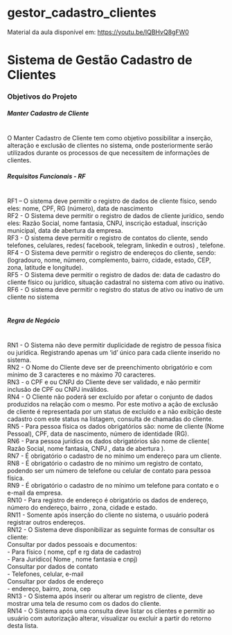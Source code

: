 ﻿# gestor_cadastro_clientes<br>
 Material da aula disponível em: https://youtu.be/IQBHvQ8gFW0
 <h1>Sistema de Gestão Cadastro de Clientes</h1>
 <h3>Objetivos do Projeto</h3>
 <h5>Manter Cadastro de Cliente</h5>
 <br>
 O Manter Cadastro de Cliente tem como objetivo possibilitar a inserção, alteração e exclusão de clientes no sistema, onde posteriormente serão utilizados durante os processos de que necessitem de informações de clientes.
 <br>
 <h5>Requisitos Funcionais - RF</h5>
 <br>
 RF1 – O sistema deve permitir o registro de dados de cliente físico, sendo eles:  nome, CPF, RG (número), data de nascimento<br>
RF2 - O Sistema deve permitir o registro de dados de cliente jurídico, sendo eles: Razão Social, nome fantasia, CNPJ, inscrição estadual, inscrição municipal, data de abertura da empresa.<br>
RF3 - O sistema deve permitir o registro de contatos do cliente, sendo telefones, celulares, redes( facebook, telegram, linkedin e outros) , telefone.<br>
RF4 - O Sistema deve permitir o registro de endereços do cliente, sendo:  (logradouro, nome, número, complemento, bairro, cidade, estado, CEP, zona, latitude e longitude). <br>
RF5 - O Sistema deve permitir o registro de dados de: data de cadastro do cliente físico ou jurídico,  situação cadastral no sistema com ativo ou inativo.<br>
RF6 - O sistema deve permitir o registro do status de ativo ou inativo de um cliente no sistema<br>
<br>
<h5>Regra de Negócio</h5><br>
RN1 - O Sistema não deve permitir duplicidade de registro de pessoa física ou jurídica. Registrando apenas um ‘id’ único para cada cliente inserido no sistema.<br>
RN2 -  O Nome do Cliente deve ser de preenchimento obrigatório e com mínimo de 3 caracteres e no máximo 70 caracteres.<br>
RN3 - o CPF e ou CNPJ do Cliente deve ser validado, e não permitir inclusão de CPF ou CNPJ inválidos.<br>
	RN4 - O Cliente não poderá ser excluído por afetar o conjunto de dados produzidos na relação com o mesmo. Por este motivo a ação de exclusão de cliente é representada por um status de excluído e a não exibição deste cadastro com este status na listagem, consulta de chamadas do cliente.<br>
	RN5 - Para pessoa física os dados obrigatórios são: nome de cliente (Nome Pessoal), CPF, data de nascimento, número de identidade (RG).<br>
	RN6 - Para pessoa jurídica os dados obrigatórios são nome de cliente( Razão Social, nome fantasia, CNPJ , data de abertura ).<br>
	RN7 - É obrigatório o cadastro de no mínimo um endereço para um cliente.<br>
	RN8 - É obrigatório o cadastro de no mínimo um registro de contato, podendo ser um número de telefone ou celular de contato para pessoa física.<br>
         	RN9 - É obrigatório o cadastro de no mínimo um telefone para contato e o e-mail da empresa.<br>
	RN10 - Para registro de endereço é obrigatório os dados de endereço, número do endereço, bairro , zona, cidade e estado.<br>
	RN11 - Somente após inserção do cliente no sistema, o usuário poderá registrar outros endereços.<br>
	RN12 - O Sistema deve disponibilizar as seguinte formas de consultar os cliente:<br>
		Consultar por dados pessoais e documentos:<br>
		- Para físico ( nome, cpf e rg data de cadastro)<br>
		- Para Juridico( Nome , nome fantasia e cnpj)<br>
		Consultar por dados de contato<br>
		- Telefones, celular, e-mail<br>
		Consultar por dados de endereço<br>
		- endereço, bairro, zona, cep<br>
	RN13 - O Sistema após inserir ou alterar um registro de cliente, deve mostrar uma tela de resumo com os dados do cliente.<br>
	RN14 - O Sistema após uma consulta deve listar os clientes e permitir ao usuário com autorização  alterar, visualizar ou excluir a partir do retorno desta lista.<br>


